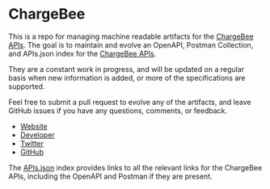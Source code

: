 # ChargeBeeThis is a repo for managing machine readable artifacts for the [ChargeBee APIs](https://chargebee.com). The goal is to maintain and evolve an OpenAPI, Postman Collection, and APIs.json index for the [ChargeBee APIs](https://chargebee.com).They are a constant work in progress, and will be updated on a regular basis when new information is added, or more of the specifications are supported.Feel free to submit a pull request to evolve any of the artifacts, and leave GitHub issues if you have any questions, comments, or feedback.- [Website](https://chargebee.com)- [Developer](https://chargebee.com)- [Twitter](https://twitter.com/chargebee)- [GitHub](https://github.com/chargebee)The [APIs.json](https://github.com/api-evangelist/chargebee/blob/master/apis.json) index provides links to all the relevant links for the ChargeBee APIs, including the OpenAPI and Postman if they are present.